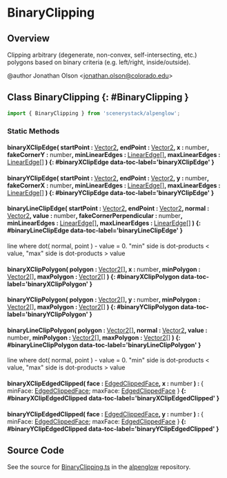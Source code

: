 # BinaryClipping

## Overview

Clipping arbitrary (degenerate, non-convex, self-intersecting, etc.) polygons based on binary criteria (e.g.
left/right, inside/outside).

@author Jonathan Olson &lt;jonathan.olson@colorado.edu&gt;

## Class BinaryClipping {: #BinaryClipping }


```js
import { BinaryClipping } from 'scenerystack/alpenglow';
```
### Static Methods

#### binaryXClipEdge( startPoint : <span style="font-weight: 400;">[Vector2](../dot/Vector2.md)</span>, endPoint : <span style="font-weight: 400;">[Vector2](../dot/Vector2.md)</span>, x : <span style="font-weight: 400;"><span style="color: hsla(calc(var(--md-hue) + 180deg),80%,40%,1);">number</span></span>, fakeCornerY : <span style="font-weight: 400;"><span style="color: hsla(calc(var(--md-hue) + 180deg),80%,40%,1);">number</span></span>, minLinearEdges : <span style="font-weight: 400;">[LinearEdge](../alpenglow/LinearEdge.md)[]</span>, maxLinearEdges : <span style="font-weight: 400;">[LinearEdge](../alpenglow/LinearEdge.md)[]</span> ) {: #binaryXClipEdge data-toc-label='binaryXClipEdge' }

#### binaryYClipEdge( startPoint : <span style="font-weight: 400;">[Vector2](../dot/Vector2.md)</span>, endPoint : <span style="font-weight: 400;">[Vector2](../dot/Vector2.md)</span>, y : <span style="font-weight: 400;"><span style="color: hsla(calc(var(--md-hue) + 180deg),80%,40%,1);">number</span></span>, fakeCornerX : <span style="font-weight: 400;"><span style="color: hsla(calc(var(--md-hue) + 180deg),80%,40%,1);">number</span></span>, minLinearEdges : <span style="font-weight: 400;">[LinearEdge](../alpenglow/LinearEdge.md)[]</span>, maxLinearEdges : <span style="font-weight: 400;">[LinearEdge](../alpenglow/LinearEdge.md)[]</span> ) {: #binaryYClipEdge data-toc-label='binaryYClipEdge' }

#### binaryLineClipEdge( startPoint : <span style="font-weight: 400;">[Vector2](../dot/Vector2.md)</span>, endPoint : <span style="font-weight: 400;">[Vector2](../dot/Vector2.md)</span>, normal : <span style="font-weight: 400;">[Vector2](../dot/Vector2.md)</span>, value : <span style="font-weight: 400;"><span style="color: hsla(calc(var(--md-hue) + 180deg),80%,40%,1);">number</span></span>, fakeCornerPerpendicular : <span style="font-weight: 400;"><span style="color: hsla(calc(var(--md-hue) + 180deg),80%,40%,1);">number</span></span>, minLinearEdges : <span style="font-weight: 400;">[LinearEdge](../alpenglow/LinearEdge.md)[]</span>, maxLinearEdges : <span style="font-weight: 400;">[LinearEdge](../alpenglow/LinearEdge.md)[]</span> ) {: #binaryLineClipEdge data-toc-label='binaryLineClipEdge' }

line where dot( normal, point ) - value = 0. "min" side is dot-products &lt; value, "max" side is dot-products &gt; value

#### binaryXClipPolygon( polygon : <span style="font-weight: 400;">[Vector2](../dot/Vector2.md)[]</span>, x : <span style="font-weight: 400;"><span style="color: hsla(calc(var(--md-hue) + 180deg),80%,40%,1);">number</span></span>, minPolygon : <span style="font-weight: 400;">[Vector2](../dot/Vector2.md)[]</span>, maxPolygon : <span style="font-weight: 400;">[Vector2](../dot/Vector2.md)[]</span> ) {: #binaryXClipPolygon data-toc-label='binaryXClipPolygon' }

#### binaryYClipPolygon( polygon : <span style="font-weight: 400;">[Vector2](../dot/Vector2.md)[]</span>, y : <span style="font-weight: 400;"><span style="color: hsla(calc(var(--md-hue) + 180deg),80%,40%,1);">number</span></span>, minPolygon : <span style="font-weight: 400;">[Vector2](../dot/Vector2.md)[]</span>, maxPolygon : <span style="font-weight: 400;">[Vector2](../dot/Vector2.md)[]</span> ) {: #binaryYClipPolygon data-toc-label='binaryYClipPolygon' }

#### binaryLineClipPolygon( polygon : <span style="font-weight: 400;">[Vector2](../dot/Vector2.md)[]</span>, normal : <span style="font-weight: 400;">[Vector2](../dot/Vector2.md)</span>, value : <span style="font-weight: 400;"><span style="color: hsla(calc(var(--md-hue) + 180deg),80%,40%,1);">number</span></span>, minPolygon : <span style="font-weight: 400;">[Vector2](../dot/Vector2.md)[]</span>, maxPolygon : <span style="font-weight: 400;">[Vector2](../dot/Vector2.md)[]</span> ) {: #binaryLineClipPolygon data-toc-label='binaryLineClipPolygon' }

line where dot( normal, point ) - value = 0. "min" side is dot-products &lt; value, "max" side is dot-products &gt; value

#### binaryXClipEdgedClipped( face : <span style="font-weight: 400;">[EdgedClippedFace](../alpenglow/EdgedClippedFace.md)</span>, x : <span style="font-weight: 400;"><span style="color: hsla(calc(var(--md-hue) + 180deg),80%,40%,1);">number</span></span> ) : <span style="font-weight: 400;">{ minFace: [EdgedClippedFace](../alpenglow/EdgedClippedFace.md); maxFace: [EdgedClippedFace](../alpenglow/EdgedClippedFace.md) }</span> {: #binaryXClipEdgedClipped data-toc-label='binaryXClipEdgedClipped' }

#### binaryYClipEdgedClipped( face : <span style="font-weight: 400;">[EdgedClippedFace](../alpenglow/EdgedClippedFace.md)</span>, y : <span style="font-weight: 400;"><span style="color: hsla(calc(var(--md-hue) + 180deg),80%,40%,1);">number</span></span> ) : <span style="font-weight: 400;">{ minFace: [EdgedClippedFace](../alpenglow/EdgedClippedFace.md); maxFace: [EdgedClippedFace](../alpenglow/EdgedClippedFace.md) }</span> {: #binaryYClipEdgedClipped data-toc-label='binaryYClipEdgedClipped' }



## Source Code

See the source for [BinaryClipping.ts](https://github.com/phetsims/alpenglow/blob/main/js/clip/BinaryClipping.ts) in the [alpenglow](https://github.com/phetsims/alpenglow) repository.
